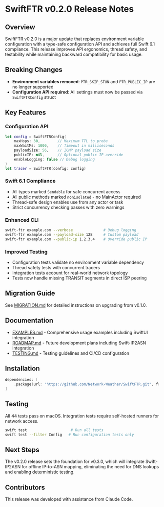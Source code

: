 # SwiftFTR v0.2.0 Release Notes

## Overview
SwiftFTR v0.2.0 is a major update that replaces environment variable configuration with a type-safe configuration API and achieves full Swift 6.1 compliance. This release improves API ergonomics, thread safety, and testability while maintaining backward compatibility for basic usage.

## Breaking Changes
- **Environment variables removed**: `PTR_SKIP_STUN` and `PTR_PUBLIC_IP` are no longer supported
- **Configuration API required**: All settings must now be passed via `SwiftFTRConfig` struct

## Key Features

### Configuration API
```swift
let config = SwiftFTRConfig(
    maxHops: 30,        // Maximum TTL to probe
    maxWaitMs: 1000,    // Timeout in milliseconds
    payloadSize: 56,    // ICMP payload size
    publicIP: nil,      // Optional public IP override
    enableLogging: false // Debug logging
)
let tracer = SwiftFTR(config: config)
```

### Swift 6.1 Compliance
- All types marked `Sendable` for safe concurrent access
- All public methods marked `nonisolated` - no MainActor required
- Thread-safe design enables use from any actor or task
- Strict concurrency checking passes with zero warnings

### Enhanced CLI
```bash
swift-ftr example.com --verbose              # Debug logging
swift-ftr example.com --payload-size 128     # Custom payload
swift-ftr example.com --public-ip 1.2.3.4    # Override public IP
```

### Improved Testing
- Configuration tests validate no environment variable dependency
- Thread safety tests with concurrent tracers
- Integration tests account for real-world network topology
- Tests now handle missing TRANSIT segments in direct ISP peering

## Migration Guide
See [MIGRATION.md](MIGRATION.md) for detailed instructions on upgrading from v0.1.0.

## Documentation
- [EXAMPLES.md](EXAMPLES.md) - Comprehensive usage examples including SwiftUI integration
- [ROADMAP.md](ROADMAP.md) - Future development plans including Swift-IP2ASN integration
- [TESTING.md](TESTING.md) - Testing guidelines and CI/CD configuration

## Installation
```swift
dependencies: [
    .package(url: "https://github.com/Network-Weather/SwiftFTR.git", from: "0.2.0")
]
```

## Testing
All 44 tests pass on macOS. Integration tests require self-hosted runners for network access.

```bash
swift test                    # Run all tests
swift test --filter Config   # Run configuration tests only
```

## Next Steps
The v0.2.0 release sets the foundation for v0.3.0, which will integrate Swift-IP2ASN for offline IP-to-ASN mapping, eliminating the need for DNS lookups and enabling deterministic testing.

## Contributors
This release was developed with assistance from Claude Code.